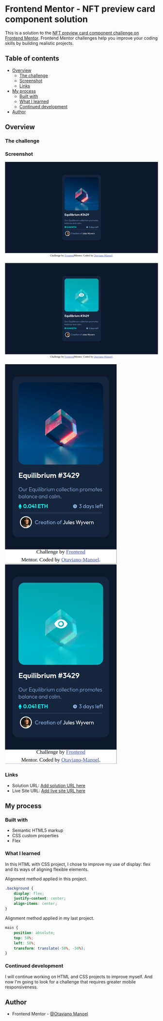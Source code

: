 # Frontend Mentor - NFT preview card component solution

This is a solution to the [NFT preview card component challenge on Frontend Mentor](https://www.frontendmentor.io/challenges/nft-preview-card-component-SbdUL_w0U). Frontend Mentor challenges help you improve your coding skills by building realistic projects. 

## Table of contents

- [Overview](#overview)
  - [The challenge](#the-challenge)
  - [Screenshot](#screenshot)
  - [Links](#links)
- [My process](#my-process)
  - [Built with](#built-with)
  - [What I learned](#what-i-learned)
  - [Continued development](#continued-development)
- [Author](#author)

## Overview

### The challenge

### Screenshot
![Screenshot of desktop screen - 1440px](./src/images/Screenshot-desktop.png)

![Screenshot of desktop screen - 1440px](./src/images/Screenshot-desktop-active.png)

![Mobile screen screenshot - 375px](./src/images/screenshot-mobile.png)
![Mobile screen screenshot - 375px](./src/images/Screenshot-mobile-active.png)

### Links

- Solution URL: [Add solution URL here](https://www.frontendmentor.io/solutions/display-flex-NfpduQXUTE)
- Live Site URL: [Add live site URL here](https://your-live-site-url.com)

## My process

### Built with

- Semantic HTML5 markup
- CSS custom properties
- Flex

### What I learned

In this HTML with CSS project, I chose to improve my use of display: flex and its ways of aligning flexible elements.

Alignment method applied in this project.
```css
.background {
    display: flex;
    justify-content: center;
    align-items: center;
}
```

Alignment method applied in my last project.
```css
main {
    position: absolute;
    top: 50%;
    left: 50%;
    transform: translate(-50%, -50%);
}
```

### Continued development

I will continue working on HTML and CSS projects to improve myself. And now I'm going to look for a challenge that requires greater mobile responsiveness.

## Author
- Frontend Mentor - [@Otaviano Manoel](https://www.frontendmentor.io/profile/otaviano-manoel)
